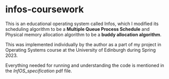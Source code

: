 # infos-coursework
This is an educational operating system called Infos, which I modified its scheduling algorithm to be a **Multiple Queue Process Schedule** and Physical memory allocation algorithm to be a **buddy allocation algorithm**.

This was implemented individually by the author as a part of my project in Operating Systems course at the University of Edinburgh during Spring 2023.

Everything needed for running and understanding the code is mentioned in the *InfOS_specification* pdf file.

